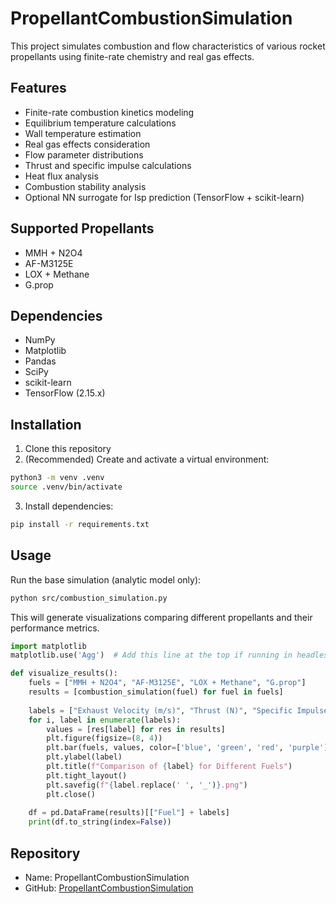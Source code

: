 # PropellantCombustionSimulation

This project simulates combustion and flow characteristics of various rocket propellants using finite-rate chemistry and real gas effects.

## Features

- Finite-rate combustion kinetics modeling
- Equilibrium temperature calculations
- Wall temperature estimation
- Real gas effects consideration
- Flow parameter distributions
- Thrust and specific impulse calculations
- Heat flux analysis
- Combustion stability analysis
- Optional NN surrogate for Isp prediction (TensorFlow + scikit-learn)

## Supported Propellants

- MMH + N2O4
- AF-M3125E
- LOX + Methane
- G.prop

## Dependencies

- NumPy
- Matplotlib
- Pandas
- SciPy
- scikit-learn
- TensorFlow (2.15.x)

## Installation

1. Clone this repository
2. (Recommended) Create and activate a virtual environment:
```bash
python3 -m venv .venv
source .venv/bin/activate
```
3. Install dependencies:
```bash
pip install -r requirements.txt
```

## Usage

Run the base simulation (analytic model only):
```bash
python src/combustion_simulation.py
```

This will generate visualizations comparing different propellants and their performance metrics. 

```python
import matplotlib
matplotlib.use('Agg')  # Add this line at the top if running in headless mode

def visualize_results():
    fuels = ["MMH + N2O4", "AF-M3125E", "LOX + Methane", "G.prop"]
    results = [combustion_simulation(fuel) for fuel in fuels]
    
    labels = ["Exhaust Velocity (m/s)", "Thrust (N)", "Specific Impulse (s)", "Equilibrium Temperature (K)", "Burn Time (s)", "Wall Temperature (K)"]
    for i, label in enumerate(labels):
        values = [res[label] for res in results]
        plt.figure(figsize=(8, 4))
        plt.bar(fuels, values, color=['blue', 'green', 'red', 'purple'])
        plt.ylabel(label)
        plt.title(f"Comparison of {label} for Different Fuels")
        plt.tight_layout()
        plt.savefig(f"{label.replace(' ', '_')}.png")
        plt.close()
    
    df = pd.DataFrame(results)[["Fuel"] + labels]
    print(df.to_string(index=False))
``` 

## Repository

- Name: PropellantCombustionSimulation
- GitHub: [PropellantCombustionSimulation](https://github.com/Sarvesh2304/PropellantCombustionSimulation)